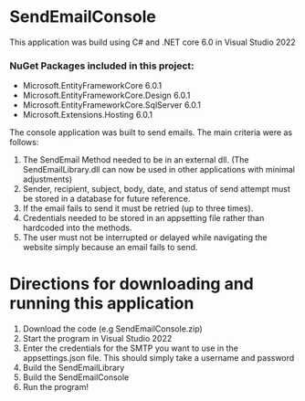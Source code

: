 # SendEmailConsole

This application was build using C# and .NET core 6.0 in Visual Studio 2022

### NuGet Packages included in this project:
* Microsoft.EntityFrameworkCore 6.0.1
* Microsoft.EntityFrameworkCore.Design 6.0.1
* Microsoft.EntityFrameworkCore.SqlServer 6.0.1
* Microsoft.Extensions.Hosting 6.0.1


The console application was built to send emails. The main criteria were as follows:

1. The SendEmail Method needed to be in an external dll. (The SendEmailLibrary.dll can now be used in other applications with minimal adjustments)
2. Sender, recipient, subject, body, date, and status of send attempt must be stored in a database for future reference.
3. If the email fails to send it must be retried (up to three times).
4. Credentials needed to be stored in an appsetting file rather than hardcoded into the methods.
5. The user must not be interrupted or delayed while navigating the website simply because an email fails to send.


# Directions for downloading and running this application
1. Download the code (e.g SendEmailConsole.zip)
2. Start the program in Visual Studio 2022
3. Enter the credentials for the SMTP you want to use in the appsettings.json file. This should simply take a username and password
4. Build the SendEmailLibrary
5. Build the SendEmailConsole
6. Run the program!
